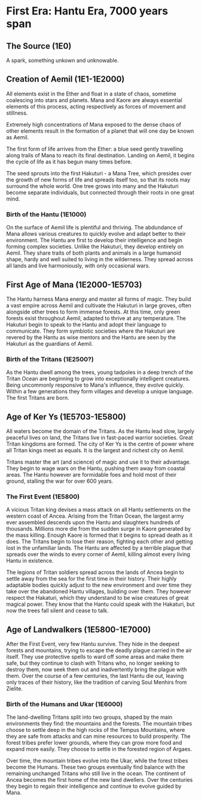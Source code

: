 # First Era: Hantu Era, 7000 years span

## The Source (1E0)

A spark, something unkown and unknowable.

## Creation of Aemil (1E1-1E2000)

All elements exist in the Ether and float in a state of chaos, sometime coalescing into stars and planets. Mana and Kaore are always essential elements of this process, acting respectively as forces of movement and stillness.

Extremely high concentrations of Mana exposed to the dense chaos of other elements result in the formation of a planet that will one day be known as Aemil.

The first form of life arrives from the Ether: a blue seed gently travelling along trails of Mana to reach its final destination. Landing on Aemil, it begins the cycle of life as it has begun many times before. 

The seed sprouts into the first Hakuturi - a Mana Tree, which presides over the growth of new forms of life and spreads itself too, so that its roots may surround the whole world. One tree grows into many and the Hakuturi become separate individuals, but connected through their roots in one great mind.

### Birth of the Hantu (1E1000)

On the surface of Aemil life is plentiful and thriving. The abdundance of Mana allows various creatures to quickly evolve and adapt better to their environment. The Hantu are first to develop their intelligence and begin forming complex societies. Unlike the Hakuturi, they develop entirely on Aemil. They share traits of both plants and animals in a large humanoid shape, hardy and well suited to living in the wilderness. They spread across all lands and live harmoniously, with only occasional wars.

## First Age of Mana (1E2000-1E5703)

The Hantu harness Mana energy and master all forms of magic. They build a vast empire across Aemil and cultivate the Hakuturi in large groves, often alongside other trees to form immense forests. At this time, only green forests exist throughout Aemil, adapted to thrive at any temperature. The Hakuturi begin to speak to the Hantu and adopt their language to communicate. They form symbiotic societies where the Hakuturi are revered by the Hantu as wise mentors and the Hantu are seen by the Hakuturi as the guardians of Aemil.

### Birth of the Tritans (1E2500?)

As the Hantu dwell among the trees, young tadpoles in a deep trench of the Tritan Ocean are beginning to grow into exceptionally intelligent creatures. Being uncommonly responsive to Mana's influence, they evolve quickly. Within a few generations they form villages and develop a unique language. The first Tritans are born.

## Age of Ker Ys (1E5703-1E5800)

All waters become the domain of the Tritans. As the Hantu lead slow, largely peaceful lives on land, the Tritans live in fast-paced warrior societies. Great Tritan kingdoms are formed. The city of Ker Ys is the centre of power where all Tritan kings meet as equals. It is the largest and richest city on Aemil.

Tritans master the art (and science) of magic and use it to their advantage. They begin to wage wars on the Hantu, pushing them away from coastal areas. The Hantu however are formidable foes and hold most of their ground, stalling the war for over 600 years.

### The First Event (1E5800)

A vicious Tritan king devises a mass attack on all Hantu settlements on the western coast of Ancea. Arising from the Tritan Ocean, the largest army ever assembled descends upon the Hantu and slaughters hundreds of thousands. Millions more die from the sudden surge in Kaore generated by the mass killing. Enough Kaore is formed that it begins to spread death as it does. The Tritans begin to lose their reason, fighting each other and getting lost in the unfamiliar lands. The Hantu are affected by a terrible plague that spreads over the winds to every corner of Aemil, killing almost every living Hantu in existence.

The legions of Tritan soldiers spread across the lands of Ancea begin to settle away from the sea for the first time in their history. Their highly adaptable bodies quickly adjust to the new environment and over time they take over the abandoned Hantu villages, building over them. They however respect the Hakaturi, which they understand to be wise creatures of great magical power. They know that the Hantu could speak with the Hakaturi, but now the trees fall silent and cease to talk.

## Age of Landwalkers (1E5800-1E7000)

After the First Event, very few Hantu survive. They hide in the deepest forests and mountains, trying to escape the deadly plague carried in the air itself. They use protective spells to ward off some areas and make them safe, but they continue to clash with Tritans who, no longer seeking to destroy them, now seek them out and inadvertently bring the plague with them. Over the course of a few centuries, the last Hantu die out, leaving only traces of their history, like the tradition of carving Soul Menhirs from Zielite.

### Birth of the Humans and Ukar (1E6000)

The land-dwelling Tritans split into two groups, shaped by the main environments they find: the mountains and the forests. The mountain tribes choose to settle deep in the high rocks of the Tempus Mountains, where they are safe from attacks and can mine resources to build prosperity. The forest tribes prefer lower grounds, where they can grow more food and expand more easily. They choose to settle in the forested region of Argaes.

Over time, the mountain tribes evolve into the Ukar, while the forest tribes become the Humans. These two groups eventually find balance with the remaining unchanged Tritans who still live in the ocean. The continent of Ancea becomes the first home of the new land dwellers. Over the centuries they begin to regain their intelligence and continue to evolve guided by Mana.
